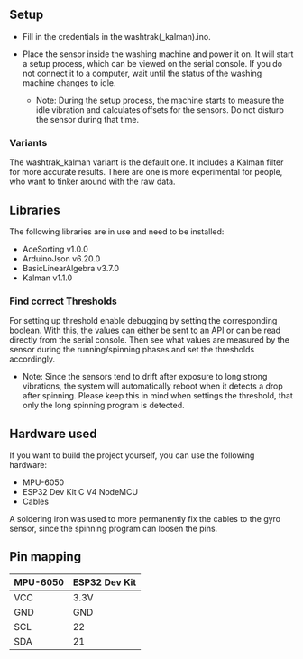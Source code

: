## Setup

- Fill in the credentials in the washtrak(_kalman).ino.

- Place the sensor inside the washing machine and power it on. It will start a setup process, which can be viewed on the serial console. If you do not connect it to a computer, wait until the status of the washing machine changes to idle. 
  - Note: During the setup process, the machine starts to measure the idle vibration and calculates offsets for the sensors. Do not disturb the sensor during that time.

### Variants

The washtrak_kalman variant is the default one. It includes a Kalman filter for more accurate results. There are one is more experimental for people, who want to tinker around with the raw data.

## Libraries

The following libraries are in use and need to be installed:

- AceSorting v1.0.0
- ArduinoJson v6.20.0
- BasicLinearAlgebra v3.7.0
- Kalman v1.1.0

### Find correct Thresholds

For setting up threshold enable debugging by setting the corresponding boolean. With this, the values can either be sent to an API or can be read directly from the serial console. Then see what values are measured by the sensor during the running/spinning phases and set the thresholds accordingly.

- Note: Since the sensors tend to drift after exposure to long strong vibrations, the system will automatically reboot when it detects a drop after spinning. Please keep this in mind when settings the threshold, that only the long spinning program is detected.

## Hardware used

If you want to build the project yourself, you can use the following hardware:

- MPU-6050
- ESP32 Dev Kit C V4 NodeMCU
- Cables

A soldering iron was used to more permanently fix the cables to the gyro sensor, since the spinning program can loosen the pins. 

## Pin mapping

| MPU-6050  | ESP32 Dev Kit  |
|---|---|
| VCC  | 3.3V  |
| GND  | GND |
| SCL  | 22  |
| SDA | 21 |
